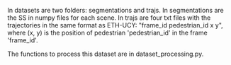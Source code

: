 In datasets are two folders: segmentations and trajs. In segmentations are the SS in numpy files for each scene. In trajs are four txt files with the trajectories in the same format as ETH-UCY: "frame_id pedestrian_id x y", where (x, y) is the position of pedestrian 'pedestrian_id' in the frame 'frame_id'.

The functions to process this dataset are in dataset_processing.py.

